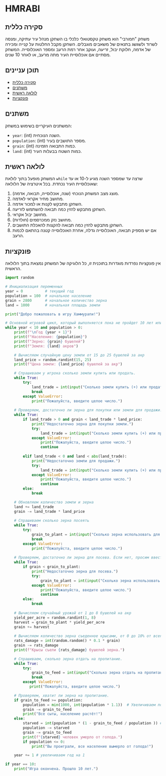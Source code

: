 # HMRABI

## סקירה כללית

משחק "חמורבי" הוא משחק טקסטואלי כלכלי בו השחקן מנהל עיר עתיקה, ומנסה לשרוד ולשגשג בתנאים של משאבים מוגבלים. השחקן מקבל החלטות על קנייה ומכירה של אדמה, חלוקת יבול, זריעה, ועוקב אחר רמת הרעב ומספר האוכלוסייה. המשחק מסתיים אם אוכלוסיית העיר מתה מרעב, או לאחר 10 שנים.

## תוכן עניינים

- [סקירה כללית](#סקירה-כללית)
- [משתנים](#משתנים)
- [לולאה ראשית](#לולאה-ראשית)
- [פונקציות](#פונקציות)

## משתנים

המשתנים העיקריים בשימוש במשחק:

- `year`: (int) השנה הנוכחית.
- `population`: (int) מספר התושבים בעיר.
- `grain`: (int) כמות התבואה הזמינה.
- `land`: (int) כמות השטח בבעלות העיר.

## לולאה ראשית

המשחק מופעל בתוך לולאת `while` שרצה עד שמספר השנה מגיע ל-10 או עד שאוכלוסיית העיר נכחדת. בכל איטרציה של הלולאה:

1.  מוצג מצב המשחק הנוכחי (שנה, אוכלוסייה, תבואה, אדמה).
2.  מחושב מחיר אקראי לאדמה.
3.  השחקן מתבקש לקנות או למכור אדמה.
4.  השחקן מתבקש להזין כמה תבואה להשתמש לזריעה.
5.  מחושב יבול אקראי.
6.  מחושב נזק ממכרסמים (חולדות).
7.  השחקן מתבקש להזין כמה תבואה להקצות להאכלת התושבים.
8.  אם יש מספיק תבואה, האוכלוסייה גדלה, אחרת האוכלוסייה קטנה בהתאם לכמות הרעב.

## פונקציות

אין פונקציות נפרדות מוגדרות בתוכנית זו, כל הלוגיקה של המשחק נמצאת בתוך הלולאה הראשית.

```python
import random

# Инициализация переменных
year = 0          # текущий год
population = 100  # начальное население
grain = 2800      # начальное количество зерна
land = 1000       # начальная площадь земли

print("Добро пожаловать в игру Хаммурапи!")

# Основной игровой цикл, который выполняется пока не пройдет 10 лет или пока все население не вымрет.
while year < 10 and population > 0:
    print(f"\nГод {year + 1}")
    print(f"Население: {population}")
    print(f"Зерно: {grain} бушелей")
    print(f"Земля: {land} акров")

    # Вычисляем случайную цену земли от 15 до 25 бушелей за акр
    land_price = random.randint(15, 25)
    print(f"Цена земли: {land_price} бушелей за акр")

    # Спрашиваем у игрока сколько земли купить или продать.
    while True:
        try:
            land_trade = int(input("Сколько земли купить (+) или продать (-)? "))
            break
        except ValueError:
            print("Пожалуйста, введите целое число.")
    
    # Проверяем, достаточно ли зерна для покупки или земли для продажи. Если нет, просим ввести данные еще раз.
    while True:
        if land_trade > 0 and grain < land_trade * land_price:
            print("Недостаточно зерна для покупки земли.")
            try:
                land_trade = int(input("Сколько земли купить (+) или продать (-)? "))
            except ValueError:
                print("Пожалуйста, введите целое число.")
                continue
            
        elif land_trade < 0 and land < abs(land_trade):
            print("Недостаточно земли для продажи.")
            try:
                land_trade = int(input("Сколько земли купить (+) или продать (-)? "))
            except ValueError:
                print("Пожалуйста, введите целое число.")
                continue
        else:
            break

    # Обновляем количество земли и зерна
    land += land_trade
    grain -= land_trade * land_price
    
    # Спрашиваем сколько зерна посеять
    while True:
        try:
            grain_to_plant = int(input("Сколько зерна использовать для посева? "))
            break
        except ValueError:
            print("Пожалуйста, введите целое число.")
    
    # Проверяем, достаточно ли зерна для посева. Если нет, просим ввести данные еще раз.
    while True:
        if grain < grain_to_plant:
            print("Недостаточно зерна для посева.")
            try:
                grain_to_plant = int(input("Сколько зерна использовать для посева? "))
            except ValueError:
                print("Пожалуйста, введите целое число.")
                continue
        else:
            break
    
    # Вычисляем случайный урожай от 1 до 8 бушелей на акр
    yield_per_acre = random.randint(1, 8)
    harvest = grain_to_plant * yield_per_acre
    grain += harvest
    
    # Вычисляем количество зерна съеденное крысами, от 0 до 10% от всего зерна.
    rats_damage = int(random.random() * 0.1 * grain)
    grain -= rats_damage
    print(f"Крысы съели {rats_damage} бушелей зерна.")

    # Спрашиваем, сколько зерна отдать на пропитание.
    while True:
        try:
            grain_to_feed = int(input("Сколько зерна отдать на пропитание? "))
            break
        except ValueError:
           print("Пожалуйста, введите целое число.")

    # Проверяем, хватит ли зерна на пропитание.
    if grain_to_feed >= population:
        population = min(1000, int(population * 1.1))  # Увеличиваем популяцию на 10%, но не более 1000.
        grain -= grain_to_feed
        print("Все сыты, население растёт!")
    else:
        starved = int(population * (1 - grain_to_feed / population )) # Рассчитываем число умерших от голода, пропорционально недостатку зерна.
        population -= starved
        grain -= grain_to_feed
        print(f"{starved} человек умерло от голода.")
        if population <= 0:
            print("Вы проиграли, все население вымерло от голода!")

    year += 1 # увеличиваем год на 1

if year == 10:
    print("Игра окончена. Прошло 10 лет.")
